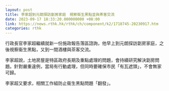 ```yaml
---
layout: post
title: 李家超到元朗探訪劏房家庭　視察衛生黑點並與茶客交流
date: 2023-09-17 18:33:20.000000000 +08:00
link: https://news.rthk.hk/rthk/ch/component/k2/1718745-20230917.htm
categories: rthk
---
```


行政長官李家超繼續就新一份施政報告落區諮詢，他早上到元朗探訪劏房家庭，之後視察衞生黑點，又到一間酒樓與茶客交流。

李家超說，土地房屋是特區政府長期及重點處理的問題，會持續研究解決劏房問題。針對嚴重違例，當局有行動處理，但同時要確保市民「有瓦遮頭」，不會無家可歸。

李家超又要求，相關工作組防止衞生黑點問題「翻發」。
